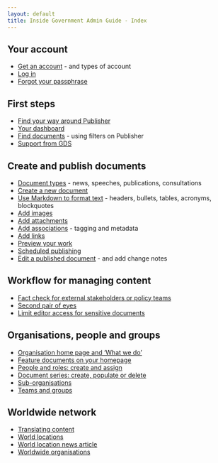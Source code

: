 ```yaml
---
layout: default
title: Inside Government Admin Guide - Index
---
```


## Your account
* [Get an account](your-account/get-an-account.html) - and types of account
* [Log in](your-account/log-in.html)
* [Forgot your passphrase](your-account/forgot-your-passphrase.html)


## First steps
* [Find your way around Publisher](first-steps/top-navigation.html)
* [Your dashboard](first-steps/your-dashboard.html)
* [Find documents](first-steps/document-hub.html) - using filters on Publisher
* [Support from GDS](first-steps/support-from-GDS.html)


## Create and publish documents
* [Document types](creating-documents/document-types.html) - news, speeches, publications, consultations
* [Create a new document](creating-documents/create-a-new-doc.html)
* [Use Markdown to format text](creating-documents/markdown.html) - headers, bullets, tables, acronyms, blockquotes
* [Add images](creating-documents/add-images.html) 
* [Add attachments](creating-documents/add-attachments.html) 
* [Add associations](creating-documents/add-associations.html) - tagging and metadata
* [Add links](creating-documents/add-links.html) 
* [Preview your work](creating-documents/preview-your-work.html) 
* [Scheduled publishing](creating-documents/scheduled-publishing.html) 
* [Edit a published document](creating-documents/edit-a-published-doc.html) - and add change notes
 

## Workflow for managing content 
* [Fact check for external stakeholders or policy teams](workflow-content/fact-checking.html)
* [Second pair of eyes](workflow-content/second-pair-of-eyes.html)
* [Limit editor access for sensitive documents](workflow-content/limiting-access.html)


## Organisations, people and groups
* [Organisation home page and ‘What we do’](organisations-groups/organisation-home-page.html)
* [Feature documents on your homepage](organisations-groups/feature-documents-homepage.html)
* [People and roles: create and assign](organisations-groups/people-and-roles.html)
* [Document series: create, populate or delete](organisations-groups/document-series.html)
* [Sub-organisations](organisations-groups/sub-organisations.html)
* [Teams and groups](organisations-groups/teams-groups.html)


## Worldwide network
* [Translating content](worldwide-network/translating-docs.html)
* [World locations](worldwide-network/world-locations.html)
* [World location news article](worldwide-network/world-location-news-article.html)
* [Worldwide organisations](worldwide-network/worldwide-organisations.html)


